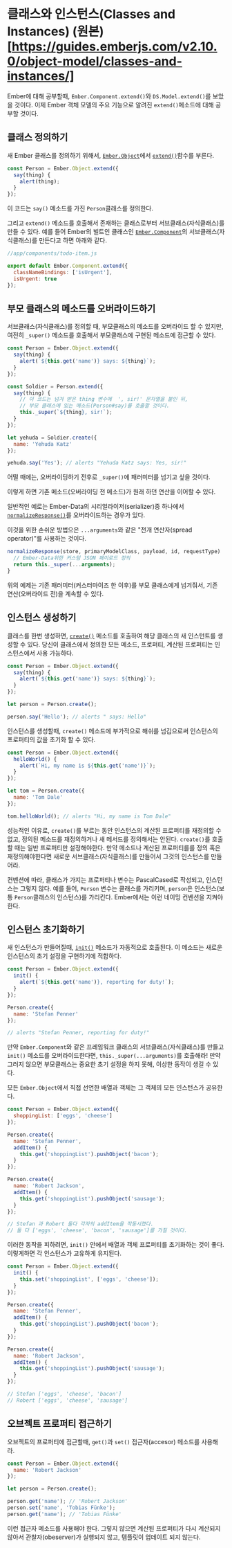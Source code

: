 # 클래스와 인스턴스(Classes and Instances) (원본)[https://guides.emberjs.com/v2.10.0/object-model/classes-and-instances/]

Ember에 대해 공부할때, `Ember.Component.extend()`와 `DS.Model.extend()`를 보았을 것이다. 이제 Ember 객체 모델의 주요 기능으로 알려진 `extend()`메소드에 대해 공부할 것이다.

## 클래스 정의하기
새 Ember 클래스를 정의하기 위해서, [`Ember.Object`](http://emberjs.com/api/classes/Ember.Object.html)에서 [`extend()`](http://emberjs.com/api/classes/Ember.Object.html#method_extend)함수를 부른다.

```javascript
const Person = Ember.Object.extend({
  say(thing) {
    alert(thing);
  }
});
```

이 코드는 `say()` 메소드를 가진 `Person`클래스를 정의한다.

그리고 `extend()` 메소드를 호출해서 존재하는 클래스로부터 서브클래스(자식클래스)를 만들 수 있다. 예를 들어 Ember의 빌트인 클래스인 [`Ember.Component`](http://emberjs.com/api/classes/Ember.Component.html)의 서브클래스(자식클래스)를 만든다고 하면 아래와 같다.

```javascript
//app/components/todo-item.js

export default Ember.Component.extend({
  classNameBindings: ['isUrgent'],
  isUrgent: true
});
```

## 부모 클래스의 메소드를 오버라이드하기

서브클래스(자식클래스)를 정의할 때, 부모클래스의 메소드를 오버라이드 할 수 있지만, 여전히 `_super()` 메소드를 호출해서 부모클래스에 구현된 메소드에 접근할 수 있다.

```javascript
const Person = Ember.Object.extend({
  say(thing) {
    alert(`${this.get('name')} says: ${thing}`);
  }
});

const Soldier = Person.extend({
  say(thing) {
    // 이 코드는 넘겨 받은 thing 변수에  ', sir!' 문자열을 붙인 뒤,
    // 부모 클래스에 있는 메소드(Person#say)를 호출할 것이다.
    this._super(`${thing}, sir!`);
  }
});

let yehuda = Soldier.create({
  name: 'Yehuda Katz'
});

yehuda.say('Yes'); // alerts "Yehuda Katz says: Yes, sir!"
```

어떨 때에는, 오버라이딩하기 전후로 `_super()`에 패러미터를 넘기고 싶을 것이다.

이렇게 하면 기존 메소드(오버라이딩 전 메소드)가 원래 하던 연산을 이어할 수 있다.

일반적인 예로는 Ember-Data의 시리얼라이저(serializer)중 하나에서  [`normalizeResponse()`](http://emberjs.com/api/data/classes/DS.JSONAPISerializer.html#method_normalizeResponse)를 오버라이드하는 경우가 있다.

이것을 위한 손쉬운 방법으은 `...arguments`와 같은 "전개 연산자(spread operator)"를 사용하는 것이다.

```javascript
normalizeResponse(store, primaryModelClass, payload, id, requestType)  {
  // Ember-Data위한 커스텀 JSON 페이로드 정의
  return this._super(...arguments);
}
```

위의 예제는 기존 패러미터(커스터마이즈 한 이후)를 부모 클래스에게 넘겨줘서, 기존 연산(오버라이드 전)을 계속할 수 있다.

## 인스턴스 생성하기

클래스를 한번 생성하면, [`create()`](http://emberjs.com/api/classes/Ember.Object.html#method_create) 메소드를 호출하여 해당 클래스의 새 인스턴트를 생성할 수 있다. 당신이 클래스에서 정의한 모든 메소드, 프로퍼티, 계산된 프로퍼티는 인스턴스에서 사용 가능하다.

```javascript
const Person = Ember.Object.extend({
  say(thing) {
    alert(`${this.get('name')} says: ${thing}`);
  }
});

let person = Person.create();

person.say('Hello'); // alerts " says: Hello"
```

인스턴스를 생성할때, `create()` 메소드에 부가적으로 해쉬를 넘김으로써 인스턴스의 프로퍼티의 값을 초기화 할 수 있다.

```javascript
const Person = Ember.Object.extend({
  helloWorld() {
    alert(`Hi, my name is ${this.get('name')}`);
  }
});

let tom = Person.create({
  name: 'Tom Dale'
});

tom.helloWorld(); // alerts "Hi, my name is Tom Dale"
```

성능적인 이유로, `create()`를 부르는 동안 인스턴스의 계산된 프로퍼티를 재정의할 수 없고, 정의된 메소드를 재정의하거나 새 메서드를 정의해서는 안된다. `create()`를 호출할 때는 일반 프로퍼티만 설정해야한다. 만약 메소드나 계산된 프로퍼티를를 정의 혹은 재정의해야한다면 새로운 서브클래스(자식클래스)를 만들어서 그것의 인스턴스를 만들어라.

컨벤션에 따라, 클래스가 가지는 프로퍼티나 변수는 PascalCased로 작성되고, 인스턴스는 그렇지 않다. 예를 들어, `Person` 변수는 클래스를 가리키며, `person`은 인스턴스(보통 `Person`클래스의 인스턴스)를 가리킨다. Ember에서는 이런 네이밍 컨벤션을 지켜야한다.

## 인스턴스 초기화하기
새 인스턴스가 만들어질때, [`init()`](http://emberjs.com/api/classes/Ember.Object.html#method_init) 메소드가 자동적으로 호출된다. 이 메소드는 새로운 인스턴스의 초기 설정을 구현하기에 적합하다.

```javascript
const Person = Ember.Object.extend({
  init() {
    alert(`${this.get('name')}, reporting for duty!`);
  }
});

Person.create({
  name: 'Stefan Penner'
});

// alerts "Stefan Penner, reporting for duty!"
```

만약 `Ember.Component`와 같은 프레임워크 클래스의 서브클래스(자식클래스)를 만들고 `init()` 메소드를 오버라이드한다면, `this._super(...arguments)`를 호출해라! 만약 그러지 않으면 부모클래스는 중요한 초기 설정을 하지 못해, 이상한 동작이 생길 수 있다.

모든 `Ember.Object`에서 직접 선언한 배열과 객체는 그 객체의 모든 인스턴스가 공유한다.

```javascript
const Person = Ember.Object.extend({
  shoppingList: ['eggs', 'cheese']
});

Person.create({
  name: 'Stefan Penner',
  addItem() {
    this.get('shoppingList').pushObject('bacon');
  }
});

Person.create({
  name: 'Robert Jackson',
  addItem() {
    this.get('shoppingList').pushObject('sausage');
  }
});

// Stefan 과 Robert 둘다 각자의 addItem을 작동시켰다.
// 둘 다 ['eggs', 'cheese', 'bacon', 'sausage']를 가질 것이다.
```

이러한 동작을 피하려면, `init()` 안에서 배열과 객체 프로퍼티를 초기화하는 것이 좋다. 이렇게하면 각 인스턴스가 고유하게 유지된다.

```javascript
const Person = Ember.Object.extend({
  init() {
    this.set('shoppingList', ['eggs', 'cheese']);
  }
});

Person.create({
  name: 'Stefan Penner',
  addItem() {
    this.get('shoppingList').pushObject('bacon');
  }
});

Person.create({
  name: 'Robert Jackson',
  addItem() {
    this.get('shoppingList').pushObject('sausage');
  }
});

// Stefan ['eggs', 'cheese', 'bacon']
// Robert ['eggs', 'cheese', 'sausage']
```

## 오브젝트 프로퍼티 접근하기

오브젝트의 프로퍼티에 접근할때, `get()`과 `set()` 접근자(accesor) 메소드를 사용해라.

```javascript
const Person = Ember.Object.extend({
  name: 'Robert Jackson'
});

let person = Person.create();

person.get('name'); // 'Robert Jackson'
person.set('name', 'Tobias Fünke');
person.get('name'); // 'Tobias Fünke'
```

이런 접근자 메소드를 사용해야 한다. 그렇지 않으면 계산된 프로퍼티가 다시 계산되지 않아서 관찰자(obeserver)가 실행되지 않고, 템플릿이 업데이트 되지 않는다.
